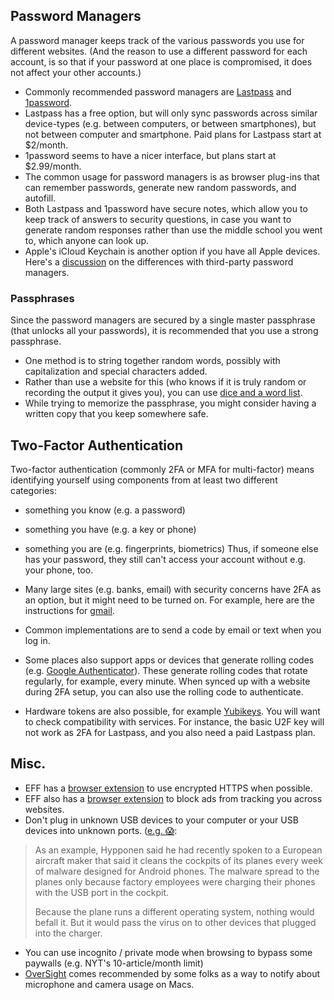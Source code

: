 ## Password Managers

A password manager keeps track of the various passwords you use for different websites. (And the reason to use a different password for each account, is so that if your password at one place is compromised, it does not affect your other accounts.)

* Commonly recommended password managers are [Lastpass](www.lastpass.com) and [1password](1password.com).
* Lastpass has a free option, but will only sync passwords across similar device-types (e.g. between computers, or between smartphones), but not between computer and smartphone. Paid plans for Lastpass start at $2/month.
* 1password seems to have a nicer interface, but plans start at $2.99/month.
* The common usage for password managers is as browser plug-ins that can remember passwords, generate new random passwords, and autofill.
* Both Lastpass and 1password have secure notes, which allow you to keep track of answers to security questions, in case you want to generate random responses rather than use the middle school you went to, which anyone can look up.
* Apple's iCloud Keychain is another option if you have all Apple devices. Here's a [discussion](https://www.macworld.com/article/3060630/ios/why-not-pick-keychain-instead-of-1password-or-lastpass.html) on the differences with third-party password managers.

### Passphrases

Since the password managers are secured by a single master passphrase (that unlocks all your passwords), it is recommended that you use a strong passphrase.
* One method is to string together random words, possibly with capitalization and special characters added.
* Rather than use a website for this (who knows if it is truly random or recording the output it gives you), you can use [dice and a word list](https://www.eff.org/dice).
* While trying to memorize the passphrase, you might consider having a written copy that you keep somewhere safe.

## Two-Factor Authentication

Two-factor authentication (commonly 2FA or MFA for multi-factor) means identifying yourself using components from at least two different categories:
* something you know (e.g. a password)
* something you have (e.g. a key or phone)
* something you are (e.g. fingerprints, biometrics)
Thus, if someone else has your password, they still can't access your account without e.g. your phone, too.

* Many large sites (e.g. banks, email) with security concerns have 2FA as an option, but it might need to be turned on. For example, here are the instructions for [gmail](https://www.google.com/landing/2step/).
* Common implementations are to send a code by email or text when you log in.
* Some places also support apps or devices that generate rolling codes (e.g. [Google Authenticator](https://support.google.com/accounts/answer/1066447?co=GENIE.Platform%3DAndroid&hl=en)). These generate rolling codes that rotate regularly, for example, every minute. When synced up with a website during 2FA setup, you can also use the rolling code to authenticate.
* Hardware tokens are also possible, for example [Yubikeys](https://www.yubico.com/products/yubikey-hardware/). You will want to check compatibility with services. For instance, the basic U2F key will not work as 2FA for Lastpass, and you also need a paid Lastpass plan.

## Misc.
* EFF has a [browser extension](https://www.eff.org/https-everywhere) to use encrypted HTTPS when possible.
* EFF also has a [browser extension](https://www.eff.org/privacybadger) to block ads from tracking you across websites.
* Don't plug in unknown USB devices to your computer or your USB devices into unknown ports. ([e.g. :scream:](https://www.reuters.com/article/us-nuclearpower-cyber-germany/german-nuclear-plant-infected-with-computer-viruses-operator-says-idUSKCN0XN2OS): 
> As an example, Hypponen said he had recently spoken to a European aircraft maker that said it cleans the cockpits of its planes every week of malware designed for Android phones. The malware spread to the planes only because factory employees were charging their phones with the USB port in the cockpit.
> 
> Because the plane runs a different operating system, nothing would befall it. But it would pass the virus on to other devices that plugged into the charger.
* You can use incognito / private mode when browsing to bypass some paywalls (e.g. NYT's 10-article/month limit)
* [OverSight](https://objective-see.com/products/oversight.html) comes recommended by some folks as a way to notify about microphone and camera usage on Macs.